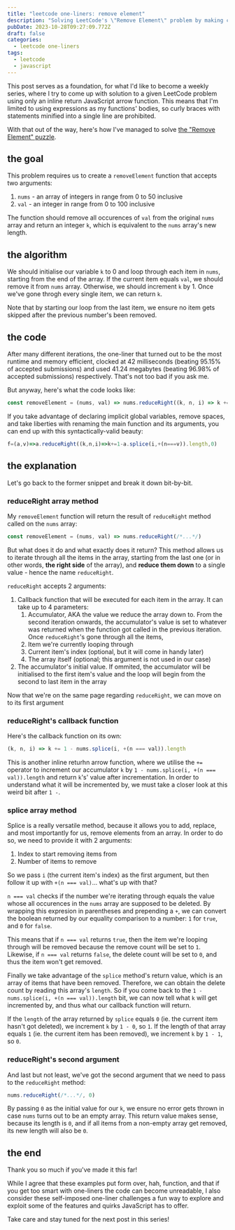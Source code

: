 ```yaml
---
title: "leetcode one-liners: remove element"
description: "Solving LeetCode's \"Remove Element\" problem by making clever use of reduceRight and splice array methods"
pubDate: 2023-10-28T09:27:09.772Z
draft: false
categories:
  - leetcode one-liners
tags:
  - leetcode
  - javascript
---
```


This post serves as a foundation, for what I'd like to become a weekly series, where I try to come up with solution to a given LeetCode problem using only an inline return JavaScript arrow function. This means that I'm limited to using expressions as my functions' bodies, so curly braces with statements minified into a single line are prohibited.

With that out of the way, here's how I've managed to solve [the "Remove Element" puzzle](https://leetcode.com/problems/remove-element/description/).

## the goal

This problem requires us to create a `removeElement` function that accepts two arguments:

1. `nums` - an array of integers in range from 0 to 50 inclusive
2. `val` - an integer in range from 0 to 100 inclusive

The function should remove all occurences of `val` from the original `nums` array and return an integer `k`, which is equivalent to the `nums` array's new length.

## the algorithm

We should initialise our variable `k` to 0 and loop through each item in `nums`, starting from the end of the array. If the current item equals `val`, we should remove it from `nums` array. Otherwise, we should increment `k` by 1. Once we've gone throgh every single item, we can return `k`.

Note that by starting our loop from the last item, we ensure no item gets skipped after the previous number's been removed.

## the code

After many different iterations, the one-liner that turned out to be the most runtime and memory efficient, clocked at 42 milliseconds (beating 95.15% of accepted submissions) and used 41.24 megabytes (beating 96.98% of accepted submissions) respectively. That's not too bad if you ask me.

But anyway, here's what the code looks like:

```js
const removeElement = (nums, val) => nums.reduceRight((k, n, i) => k += 1 - nums.splice(i, +(n === val)).length, 0)
```

If you take advantage of declaring implicit global variables, remove spaces, and take liberties with renaming the main function and its arguments, you can end up with this syntactically-valid beauty:

```js
f=(a,v)=>a.reduceRight((k,n,i)=>k+=1-a.splice(i,+(n===v)).length,0)
```

## the explanation

Let's go back to the former snippet and break it down bit-by-bit.

### reduceRight array method

My `removeElement` function will return the result of `reduceRight` method called on the `nums` array:

```js
const removeElement = (nums, val) => nums.reduceRight(/*...*/)
```

But what does it do and what exactly does it return? This method allows us to iterate through all the items in the array, starting from the last one (or in other words, **the right side** of the array), and **reduce them down** to a single value - hence the name `reduceRight`.

`reduceRight` accepts 2 arguments:

1. Callback function that will be executed for each item in the array. It can take up to 4 parameters:
   1. Accumulator, AKA the value we reduce the array down to. From the second iteration onwards, the accumulator's value is set to whatever was returned when the function got called in the previous iteration. Once `reduceRight`'s gone through all the items,
   2. Item we're currently looping through
   3. Current item's index (optional, but it will come in handy later)
   4. The array itself (optional; this argument is not used in our case)
2. The accumulator's initial value. If ommited, the accumulator will be initialised to the first item's value and the loop will begin from the second to last item in the array

Now that we're on the same page regarding `reduceRight`, we can move on to its first argument

### reduceRight's callback function

Here's the callback function on its own:

```js
(k, n, i) => k += 1 - nums.splice(i, +(n === val)).length
```

This is another inline returhn arrow function, where we utilise the `+=` operator to increment our accumulator `k` by `1 - nums.splice(i, +(n === val)).length` and return `k`'s' value after incrementation. In order to understand what it will be incremented by, we must take a closer look at this weird bit after `1 -`.

### splice array method

Splice is a really versatile method, because it allows you to add, replace, and most importantly for us, remove elements from an array. In order to do so, we need to provide it with 2 arguments:

1. Index to start removing items from
2. Number of items to remove

So we pass `i` (the current item's index) as the first argument, but then follow it up with `+(n === val)`... what's up with that?

`n === val` checks if the number we're iterating through equals the value whose all occurences in the `nums` array are supposed to be deleted. By wrapping this expresion in parentheses and prepending a `+`, we can convert the boolean returned by our equality comparison to a number: `1` for `true`, and `0` for `false`.

This means that if `n === val` returns `true`, then the item we're looping through will be removed because the remove count will be set to `1`. Likewise, if `n === val` returns `false`, the delete count will be set to `0`, and thus the item won't get removed.

Finally we take advantage of the `splice` method's return value, which is an array of items that have been removed. Therefore, we can obtain the delete count by reading this array's `length`. So if you come back to the `1 - nums.splice(i, +(n === val)).length` bit, we can now tell what `k` will get incremented by, and thus what our callback function will return.

If the `length` of the array returned by `splice` equals `0` (ie. the current item hasn't got deleted), we increment `k` by `1 - 0`, so `1`. If the length of that array equals `1` (ie. the current item has been removed), we increment `k` by `1 - 1`, so `0`.

### reduceRight's second argument

And last but not least, we've got the second argument that we need to pass to the `reduceRight` method:

```js
nums.reduceRight(/*...*/, 0)
```

By passing `0` as the initial value for our `k`, we ensure no error gets thrown in case `nums` turns out to be an empty array. This return value makes sense, because its length is `0`, and if all items from a non-empty array get removed, its new length will also be `0`.

## the end

Thank you so much if you've made it this far!

While I agree that these examples put form over, hah, function, and that if you get too smart with one-liners the code can become unreadable, I also consider these self-imposed one-liner challenges a fun way to explore and exploit some of the features and quirks JavaScript has to offer.

Take care and stay tuned for the next post in this series!
